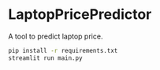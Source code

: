 # LaptopPricePredictor

A tool to predict laptop price.


```bash
pip install -r requirements.txt
streamlit run main.py
```

